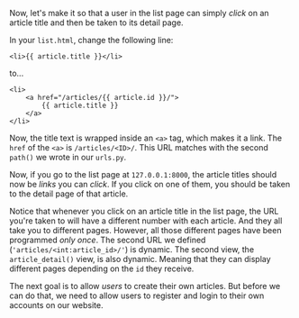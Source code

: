 Now, let's make it so that a user in the list page can simply *click* on an article title and then be taken to its detail page.

In your `list.html`, change the following line:
```django
<li>{{ article.title }}</li>
```
to...
```django
<li>
    <a href="/articles/{{ article.id }}/">
        {{ article.title }}
    </a>
</li>
```
Now, the title text is wrapped inside an `<a>` tag, which makes it a link. The `href` of the `<a>` is `/articles/<ID>/`. This URL matches with the second `path()` we wrote in our `urls.py`.

Now, if you go to the list page at `127.0.0.1:8000`, the article titles should now be *links* you can *click*. If you click on one of them, you should be taken to the detail page of that article.

Notice that whenever you click on an article title in the list page, the URL you're taken to will have a different number with each article. And they all take you to different pages. However, all those different pages have been programmed *only once*. The second URL we defined (`'articles/<int:article_id>/'`) is dynamic. The second view, the `article_detail()` view, is also dynamic. Meaning that they can display different pages depending on the `id` they receive.

The next goal is to allow *users* to create their own articles. But before we can do that, we need to allow users to register and login to their own accounts on our website.